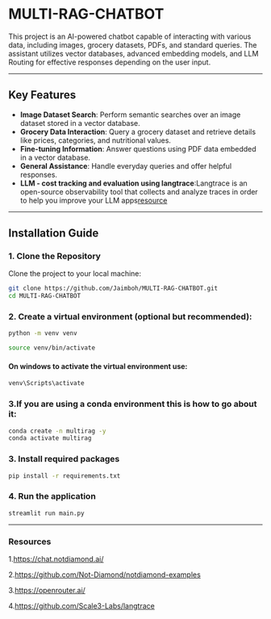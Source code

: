 # MULTI-RAG-CHATBOT
This project is an AI-powered chatbot capable of interacting with various data, including images, grocery datasets, PDFs, and standard queries. The assistant utilizes vector databases, advanced embedding models, and  LLM 
 Routing for effective responses depending on the user input.

---

## Key Features

- **Image Dataset Search**: Perform semantic searches over an image dataset stored in a vector database.
- **Grocery Data Interaction**: Query a grocery dataset and retrieve details like prices, categories, and nutritional values.
- **Fine-tuning Information**: Answer questions using PDF data embedded in a vector database.
- **General Assistance**: Handle everyday queries and offer helpful responses.
- **LLM - cost tracking and evaluation using langtrace**:Langtrace is an open-source observability tool that collects and analyze traces in order to help you improve your LLM apps[resource](https://docs.langtrace.ai/introduction)

---



## Installation Guide

### 1. Clone the Repository

Clone the project to your local machine:
```bash
git clone https://github.com/Jaimboh/MULTI-RAG-CHATBOT.git
cd MULTI-RAG-CHATBOT
```
### 2. Create a virtual environment (optional but recommended):
``` bash
python -m venv venv

source venv/bin/activate
```
#### On windows to activate the virtual environment use:
``` bash
venv\Scripts\activate
```
### 3.If you are using a conda environment this is how to go about it:
```bash
conda create -n multirag -y
conda activate multirag
```

### 3. Install required packages
```bash
pip install -r requirements.txt
```
### 4. Run the application
```bash
streamlit run main.py
```

---
### Resources
1.https://chat.notdiamond.ai/

2.https://github.com/Not-Diamond/notdiamond-examples

3.https://openrouter.ai/

4.https://github.com/Scale3-Labs/langtrace